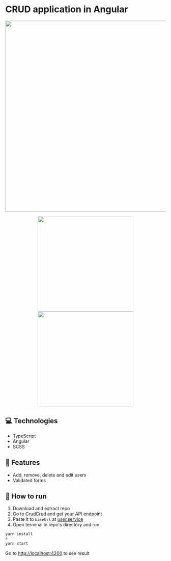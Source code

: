 # CRUD application in Angular
<p align="center">
  <img src="https://github.com/alexey-hohlov/angular-crud/assets/79412122/93e11f21-88ea-4ea8-a268-b867aa8f8bf5" width="600">
</p>
<p align="center">
  <img width="300" src="https://github.com/alexey-hohlov/angular-crud/assets/79412122/34108ea4-f162-4c8c-b1d9-64683bcfb39a">
  <img width="300" src="https://github.com/alexey-hohlov/angular-crud/assets/79412122/2f9d061e-e0fa-499c-a125-f7c0e4f5b9c1">
</p>


## 💻 Technologies
* TypeScript
* Angular
* SCSS

## 🚀 Features
* Add, remove, delete and edit users
* Validated forms

## 🤖 How to run
1) Download and extract repo
1) Go to [CrudCrud](https://crudcrud.com/) and get your API endpoint
2) Paste it to ```baseUrl``` at [user.service](https://github.com/alexey-hohlov/angular-crud/blob/main/src/app/services/user.service.ts)
3) Open terminal in repo's directory and run:
```bash
yarn install
#
yarn start
```

Go to [http://localhost:4200](http://localhost:4200) to see result
